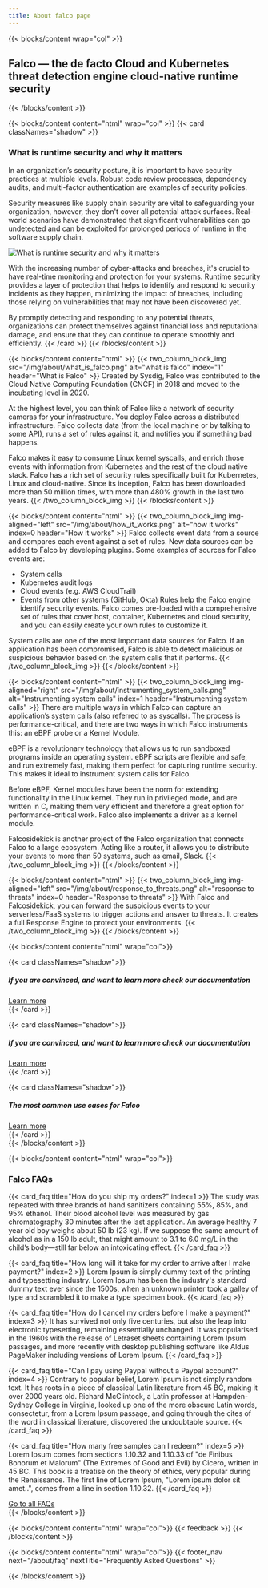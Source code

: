 ```yaml
---
title: About falco page
---
```


{{< blocks/content wrap="col" >}}
  ## Falco — the de facto Cloud and Kubernetes threat detection engine cloud-native runtime security
{{< /blocks/content >}}

{{< blocks/content content="html" wrap="col" >}}
{{< card classNames="shadow" >}}
  ### What is runtime security and why it matters

  In an organization’s security posture, it is important to have security practices at multiple levels. Robust code review processes, dependency audits, and multi-factor authentication are examples of security policies.

  Security measures like supply chain security are vital to safeguarding your organization, however, they don't cover all potential attack surfaces. Real-world scenarios have demonstrated that significant vulnerabilities can go undetected and can be exploited for prolonged periods of runtime in the software supply chain.

  ![What is runtime security and why it matters](/img/about/runtime_security.png#img-fit)

  With the increasing number of cyber-attacks and breaches, it's crucial to have real-time monitoring and protection for your systems. Runtime security provides a layer of protection that helps to identify and respond to security incidents as they happen, minimizing the impact of breaches, including those relying on vulnerabilities that may not have been discovered yet.

  By promptly detecting and responding to any potential threats, organizations can protect themselves against financial loss and reputational damage, and ensure that they can continue to operate smoothly and efficiently.
{{< /card >}}
{{< /blocks/content >}}

{{< blocks/content content="html" >}}
{{< two_column_block_img src="/img/about/what_is_falco.png" alt="what is falco" index="1" header="What is Falco" >}}
  Created by Sysdig, Falco was contributed to the Cloud Native Computing Foundation (CNCF) in 2018 and moved to the incubating level in 2020.

  At the highest level, you can think of Falco like a network of security cameras for your infrastructure. You deploy Falco across a distributed infrastructure. Falco collects data (from the local machine or by talking to some API), runs a set of rules against it, and notifies you if something bad happens.

  Falco makes it easy to consume Linux kernel syscalls, and enrich those events with information from Kubernetes and the rest of the cloud native stack. Falco has a rich set of security rules specifically built for Kubernetes, Linux and cloud-native. Since its inception, Falco has been downloaded more than 50 million times, with more than 480% growth in the last two years.
{{< /two_column_block_img >}}
{{< /blocks/content >}}

{{< blocks/content content="html" >}}
{{< two_column_block_img img-aligned="left" src="/img/about/how_it_works.png" alt="how it works" index=0 header="How it works" >}}
  Falco collects event data from a source and compares each event against a set of rules. New data sources can be added to Falco by developing plugins. Some examples of sources for Falco events are:

  - System calls
  - Kubernetes audit logs
  - Cloud events (e.g. AWS CloudTrail)
  - Events from other systems (GitHub, Okta)
    Rules help the Falco engine identify security events. Falco comes pre-loaded with a comprehensive set of rules that cover host, container, Kubernetes and cloud security, and you can easily create your own rules to customize it.

  System calls are one of the most important data sources for Falco. If an application has been compromised, Falco is able to detect malicious or suspicious behavior based on the system calls that it performs.
{{< /two_column_block_img >}}
{{< /blocks/content >}}

{{< blocks/content content="html" >}}
{{< two_column_block_img img-aligned="right" src="/img/about/instrumenting_system_calls.png" alt="Instrumenting system calls" index=1 header="Instrumenting system calls" >}}
  There are multiple ways in which Falco can capture an application’s system calls (also referred to as syscalls). The process is performance-critical, and there are two ways in which Falco instruments this: an eBPF probe or a Kernel Module.

  eBPF is a revolutionary technology that allows us to run sandboxed programs inside an operating system. eBPF scripts are flexible and safe, and run extremely fast, making them perfect for capturing runtime security. This makes it ideal to instrument system calls for Falco.

  Before eBPF, Kernel modules have been the norm for extending functionality in the Linux kernel. They run in privileged mode, and are written in C, making them very efficient and therefore a great option for performance-critical work. Falco also implements a driver as a kernel module.

  Falcosidekick is another project of the Falco organization that connects Falco to a large ecosystem. Acting like a router, it allows you to distribute your events to more than 50 systems, such as email, Slack.
{{< /two_column_block_img >}}
{{< /blocks/content >}}

{{< blocks/content content="html" >}}
{{< two_column_block_img img-aligned="left" src="/img/about/response_to_threats.png" alt="response to threats" index=0 header="Response to threats" >}}
  With Falco and Falcosidekick, you can forward the suspicious events to your serverless/FaaS systems to trigger actions and answer to threats. It creates a full Response Engine to protect your environments.
{{< /two_column_block_img >}}
{{< /blocks/content >}}

{{< blocks/content content="html" wrap="col">}}
<div class="grid-md-3 grid-1 gap-4">
  {{< card classNames="shadow">}}
  <div class="d-flex flex-column h-100 align-items-start">
    <h5 class="font-weight-normal flex-grow-1">If you are convinced, and want to learn more check our documentation</h5>
    <a href="/docs/" class="btn btn-primary mt-4">Learn more</a>
  </div>
  {{< /card >}}

  {{< card classNames="shadow">}}
  <div class="d-flex flex-column h-100 align-items-start">
    <h5 class="font-weight-normal flex-grow-1">If you are convinced, and want to learn more check our documentation</h5>
    <a href="/docs/getting-started/" class="btn btn-primary mt-4">Learn more</a>
  </div>
  {{< /card >}}

  {{< card classNames="shadow">}}
  <div class="d-flex flex-column h-100 align-items-start">
    <h5 class="font-weight-normal flex-grow-1">The most common use cases for Falco</h5>
    <a href="/about/use-cases/" class="btn btn-primary mt-4">Learn more</a>
  </div>
  {{< /card >}}
</div>
{{< /blocks/content >}}

{{< blocks/content content="html" wrap="col">}}
  <h3 class="mb-3">Falco FAQs</h3>

  {{< card_faq title="How do you ship my orders?" index=1 >}}
  The study was repeated with three brands of hand sanitizers containing 55%, 85%, and 95% ethanol. Their blood alcohol level was measured by gas chromatography 30 minutes after the last application.
  An average healthy 7 year old boy weighs about 50 lb (23 kg). If we suppose the same amount of alcohol as in a 150 lb adult, that might amount to 3.1 to 6.0 mg/L in the child’s body—still far below an intoxicating effect.
  {{< /card_faq >}}

  {{< card_faq title="How long will it take for my order to arrive after I make payment?" index=2 >}}
  Lorem Ipsum is simply dummy text of the printing and typesetting industry. Lorem Ipsum has been the industry's standard dummy text ever since the 1500s, when an unknown printer took a galley of type and scrambled it to make a type specimen book.
  {{< /card_faq >}}

  {{< card_faq title="How do I cancel my orders before I make a payment?" index=3 >}}
  It has survived not only five centuries, but also the leap into electronic typesetting, remaining essentially unchanged. It was popularised in the 1960s with the release of Letraset sheets containing Lorem Ipsum passages, and more recently with desktop publishing software like Aldus PageMaker including versions of Lorem Ipsum.
  {{< /card_faq >}}

  {{< card_faq title="Can I pay using Paypal without a Paypal account?" index=4 >}}
  Contrary to popular belief, Lorem Ipsum is not simply random text. It has roots in a piece of classical Latin literature from 45 BC, making it over 2000 years old. Richard McClintock, a Latin professor at Hampden-Sydney College in Virginia, looked up one of the more obscure Latin words, consectetur, from a Lorem Ipsum passage, and going through the cites of the word in classical literature, discovered the undoubtable source.
  {{< /card_faq >}}

  {{< card_faq title="How many free samples can I redeem?" index=5 >}}
  Lorem Ipsum comes from sections 1.10.32 and 1.10.33 of "de Finibus Bonorum et Malorum" (The Extremes of Good and Evil) by Cicero, written in 45 BC. This book is a treatise on the theory of ethics, very popular during the Renaissance. The first line of Lorem Ipsum, "Lorem ipsum dolor sit amet..", comes from a line in section 1.10.32.
  {{< /card_faq >}}

  <div class="text-center mt-5">
    <a href="/about/faq/" class="text-center btn btn-primary btn-lg">Go to all FAQs</a>
  </div>
{{< /blocks/content >}}

{{< blocks/content content="html" wrap="col">}}
{{< feedback >}}
{{< /blocks/content >}}

{{< blocks/content content="html" wrap="col">}}
{{< footer_nav next="/about/faq" nextTitle="Frequently Asked Questions" >}}
<!-- TODO: uncomment when WHY FALCO section is ready -->
<!-- {{< footer_nav next="/about/why-falco" nextTitle="Why Falco?" >}} -->
{{< /blocks/content >}}
